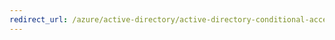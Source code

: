 ```yaml
---
redirect_url: /azure/active-directory/active-directory-conditional-access-automatic-device-registration-setup
---
```



